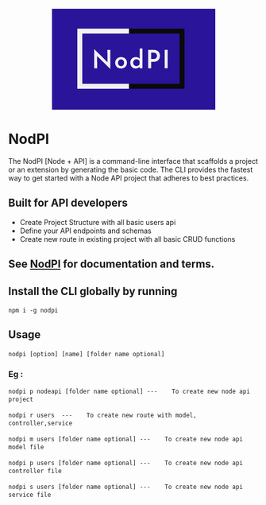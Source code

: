<p align="center">
  <img src="logo.png" alt="NodPI">
</p>

# NodPI
The NodPI [Node + API] is a command-line interface that scaffolds a project or an extension by generating the basic code. The CLI provides the fastest way to get started with a Node API project that adheres to best practices.

## Built for API developers
- Create Project Structure with all basic users api
- Define your API endpoints and schemas
- Create new route in existing project with all basic CRUD functions
 
## See [NodPI](https://node-api.gitbook.io/nodpi/) for documentation and terms.

## Install the CLI globally by running
    npm i -g nodpi
## Usage
    nodpi [option] [name] [folder name optional]

### Eg :
    nodpi p nodeapi [folder name optional] ---    To create new node api project  

    nodpi r users  ---    To create new route with model, controller,service

    nodpi m users [folder name optional] ---    To create new node api model file

    nodpi p users [folder name optional] ---    To create new node api controller file

    nodpi s users [folder name optional] ---    To create new node api service file
